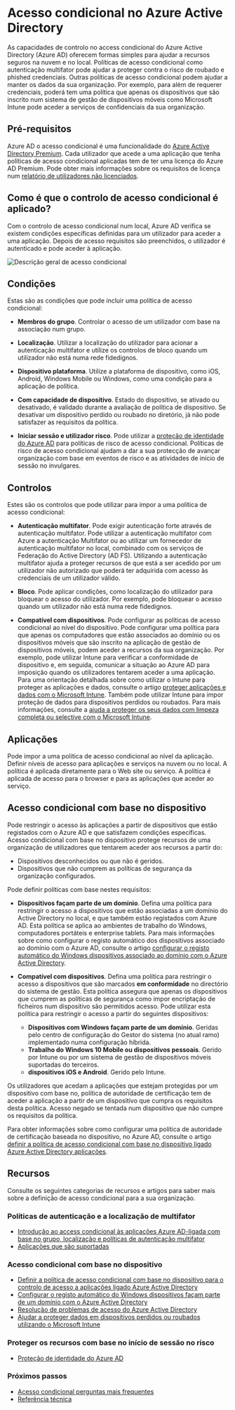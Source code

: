 <Properties
    pageTitle="Acesso ao condicional Azure Active Directory | Microsoft Azure"  
    description="Utilize o controlo de acesso condicional Azure Active Directory para verificar a existência condições específicas ao autenticar para aceder às aplicações."  
    services="active-directory"
    keywords="acesso condicional para aplicações, acesso condicional com Azure AD, acesso seguro a recursos da empresa, as políticas de acesso condicional"
    documentationCenter=""
    authors="markusvi"
    manager="femila"
    editor=""/>

<tags
    ms.service="active-directory"
    ms.devlang="na"
    ms.topic="article"
    ms.tgt_pltfrm="na"
    ms.workload="identity"
    ms.date="09/21/2016"
    ms.author="markvi"/>


# <a name="conditional-access-in-azure-active-directory"></a>Acesso condicional no Azure Active Directory   

As capacidades de controlo no access condicional do Azure Active Directory (Azure AD) oferecem formas simples para ajudar a recursos seguros na nuvem e no local. Políticas de acesso condicional como autenticação multifator pode ajudar a proteger contra o risco de roubado e phished credenciais. Outras políticas de acesso condicional podem ajudar a manter os dados da sua organização. Por exemplo, para além de requerer credenciais, poderá tem uma política que apenas os dispositivos que são inscrito num sistema de gestão de dispositivos móveis como Microsoft Intune pode aceder a serviços de confidenciais da sua organização.


## <a name="prerequisites"></a>Pré-requisitos

Azure AD o acesso condicional é uma funcionalidade do [Azure Active Directory Premium](http://www.microsoft.com/identity). Cada utilizador que acede a uma aplicação que tenha políticas de acesso condicional aplicadas tem de ter uma licença do Azure AD Premium. Pode obter mais informações sobre os requisitos de licença num [relatório de utilizadores não licenciados](https://aka.ms/utc5ix).


## <a name="how-is-conditional-access-control-enforced"></a>Como é que o controlo de acesso condicional é aplicado?  

Com o controlo de acesso condicional num local, Azure AD verifica se existem condições específicas definidas para um utilizador para aceder a uma aplicação. Depois de acesso requisitos são preenchidos, o utilizador é autenticado e pode aceder à aplicação.  

![Descrição geral de acesso condicional](./media/active-directory-conditional-access/conditionalaccess-overview.png)

## <a name="conditions"></a>Condições

Estas são as condições que pode incluir uma política de acesso condicional:

- **Membros do grupo**. Controlar o acesso de um utilizador com base na associação num grupo.

- **Localização**. Utilizar a localização do utilizador para acionar a autenticação multifator e utilize os controlos de bloco quando um utilizador não está numa rede fidedignos.

- **Dispositivo plataforma**. Utilize a plataforma de dispositivo, como iOS, Android, Windows Mobile ou Windows, como uma condição para a aplicação de política.

- **Com capacidade de dispositivo**. Estado do dispositivo, se ativado ou desativado, é validado durante a avaliação de política de dispositivo. Se desativar um dispositivo perdido ou roubado no diretório, já não pode satisfazer as requisitos da política.

- **Iniciar sessão e utilizador risco**. Pode utilizar a [proteção de identidade do Azure AD](active-directory-identityprotection.md) para políticas de risco de acesso condicional. Políticas de risco de acesso condicional ajudam a dar a sua protecção de avançar organização com base em eventos de risco e as atividades de início de sessão no invulgares.


## <a name="controls"></a>Controlos

Estes são os controlos que pode utilizar para impor a uma política de acesso condicional:

- **Autenticação multifator**. Pode exigir autenticação forte através de autenticação multifator. Pode utilizar a autenticação multifator com Azure a autenticação Multifator ou ao utilizar um fornecedor de autenticação multifator no local, combinado com os serviços de Federação do Active Directory (AD FS). Utilizando a autenticação multifator ajuda a proteger recursos de que está a ser acedido por um utilizador não autorizado que poderá ter adquirida com acesso às credenciais de um utilizador válido.

- **Bloco**. Pode aplicar condições, como localização do utilizador para bloquear o acesso do utilizador. Por exemplo, pode bloquear o acesso quando um utilizador não está numa rede fidedignos.

- **Compatível com dispositivos**. Pode configurar as políticas de acesso condicional ao nível do dispositivo. Pode configurar uma política para que apenas os computadores que estão associados ao domínio ou os dispositivos móveis que são inscrito na aplicação de gestão de dispositivos móveis, podem aceder a recursos da sua organização. Por exemplo, pode utilizar Intune para verificar a conformidade de dispositivo e, em seguida, comunicar a situação ao Azure AD para imposição quando os utilizadores tentarem aceder a uma aplicação. Para uma orientação detalhada sobre como utilizar o Intune para proteger as aplicações e dados, consulte o artigo [proteger aplicações e dados com o Microsoft Intune](https://docs.microsoft.com/intune/deploy-use/protect-apps-and-data-with-microsoft-intune). Também pode utilizar Intune para impor proteção de dados para dispositivos perdidos ou roubados. Para mais informações, consulte a [ajuda a proteger os seus dados com limpeza completa ou selective com o Microsoft Intune](https://docs.microsoft.com/intune/deploy-use/use-remote-wipe-to-help-protect-data-using-microsoft-intune).

## <a name="applications"></a>Aplicações

Pode impor a uma política de acesso condicional ao nível da aplicação. Definir níveis de acesso para aplicações e serviços na nuvem ou no local. A política é aplicada diretamente para o Web site ou serviço. A política é aplicada de acesso para o browser e para as aplicações que aceder ao serviço.


## <a name="device-based-conditional-access"></a>Acesso condicional com base no dispositivo

Pode restringir o acesso às aplicações a partir de dispositivos que estão registados com o Azure AD e que satisfazem condições específicas. Acesso condicional com base no dispositivo protege recursos de uma organização de utilizadores que tentarem aceder aos recursos a partir do:

- Dispositivos desconhecidos ou que não é geridos.
- Dispositivos que não cumprem as políticas de segurança da organização configurados.

Pode definir políticas com base nestes requisitos:

- **Dispositivos façam parte de um domínio**. Defina uma política para restringir o acesso a dispositivos que estão associadas a um domínio do Active Directory no local, e que também estão registados com Azure AD. Esta política se aplica ao ambientes de trabalho do Windows, computadores portáteis e enterprise tablets.
Para mais informações sobre como configurar o registo automático dos dispositivos associado ao domínio com o Azure AD, consulte o artigo [configurar o registo automático do Windows dispositivos associado ao domínio com o Azure Active Directory](active-directory-conditional-access-automatic-device-registration-setup.md).

- **Compatível com dispositivos**. Defina uma política para restringir o acesso a dispositivos que são marcados **em conformidade** no directório do sistema de gestão. Esta política assegura que apenas os dispositivos que cumprem as políticas de segurança como impor encriptação de ficheiros num dispositivo são permitidos acesso. Pode utilizar esta política para restringir o acesso a partir do seguintes dispositivos:

    - **Dispositivos com Windows façam parte de um domínio**. Geridas pelo centro de configuração do Gestor do sistema (no atual ramo) implementado numa configuração híbrida.
    - **Trabalho do Windows 10 Mobile ou dispositivos pessoais**. Gerido por Intune ou por um sistema de gestão de dispositivos móveis suportadas do terceiros.
    - **dispositivos iOS e Android**. Gerido pelo Intune.


Os utilizadores que acedam a aplicações que estejam protegidas por um dispositivo com base no, política de autoridade de certificação tem de aceder a aplicação a partir de um dispositivo que cumpra os requisitos desta política. Acesso negado se tentada num dispositivo que não cumpre os requisitos da política.

Para obter informações sobre como configurar uma política de autoridade de certificação baseada no dispositivo, no Azure AD, consulte o artigo [definir a política de acesso condicional com base no dispositivo ligado Azure Active Directory aplicações](active-directory-conditional-access-policy-connected-applications.md).

## <a name="resources"></a>Recursos

Consulte os seguintes categorias de recursos e artigos para saber mais sobre a definição de acesso condicional para a sua organização.


### <a name="multi-factor-authentication-and-location-policies"></a>Políticas de autenticação e a localização de multifator

- [Introdução ao access condicional às aplicações Azure AD-ligada com base no grupo, localização e políticas de autenticação multifator](active-directory-conditional-access-azuread-connected-apps.md)
- [Aplicações que são suportadas](active-directory-conditional-access-supported-apps.md)


### <a name="device-based-conditional-access"></a>Acesso condicional com base no dispositivo

- [Definir a política de acesso condicional com base no dispositivo para o controlo de acesso a aplicações ligado Azure Active Directory](active-directory-conditional-access-policy-connected-applications.md)
- [Configurar o registo automático do Windows dispositivos façam parte de um domínio com o Azure Active Directory](active-directory-conditional-access-automatic-device-registration-setup.md)
- [Resolução de problemas de acesso do Azure Active Directory](active-directory-conditional-access-device-remediation.md)
- [Ajudar a proteger dados em dispositivos perdidos ou roubados utilizando o Microsoft Intune](https://docs.microsoft.com/intune/deploy-use/use-remote-wipe-to-help-protect-data-using-microsoft-intune)


### <a name="protect-resources-based-on-sign-in-risk"></a>Proteger os recursos com base no início de sessão no risco

-   [Proteção de identidade do Azure AD](active-directory-identityprotection.md)

### <a name="next-steps"></a>Próximos passos

- [Acesso condicional perguntas mais frequentes](active-directory-conditional-faqs.md)
- [Referência técnica](active-directory-conditional-access-technical-reference.md)
